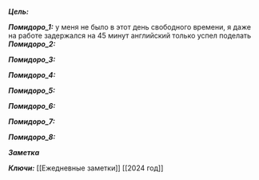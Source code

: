 
***Цель:***  

***Помидоро_1:*** 
у меня не было в этот день свободного времени, я даже на работе задержался на 45 минут
английский только успел поделать
***Помидоро_2:*** 

***Помидоро_3:*** 

***Помидоро_4:*** 

***Помидоро_5:*** 

***Помидоро_6:*** 

***Помидоро_7:*** 

***Помидоро_8:*** 

***Заметка*** 


***Ключи:*** [[Ежедневные заметки]] [[2024 год]]